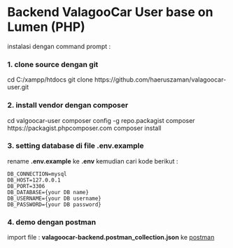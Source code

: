# Backend ValagooCar User base on Lumen (PHP)

instalasi dengan command prompt :
<h3>1. clone source dengan git</h3>
    cd C:/xampp/htdocs
    git clone https://github.com/haeruszaman/valagoocar-user.git
<h3>2. install vendor dengan composer</h3>
    cd valgoocar-user
    composer config -g repo.packagist composer https://packagist.phpcomposer.com
    composer install
<h3>3. setting database di file .env.example</h3>
    rename <b>.env.example</b> ke <b>.env</b> kemudian cari kode berikut :

    DB_CONNECTION=mysql
    DB_HOST=127.0.0.1
    DB_PORT=3306
    DB_DATABASE={your DB name}
    DB_USERNAME={your DB username}
    DB_PASSWORD={your DB password}
<h3>4. demo dengan postman</h3>
    import file : <b>valagoocar-backend.postman_collection.json</b> ke <a href="https://www.getpostman.com/" target="_blank">postman</a>
